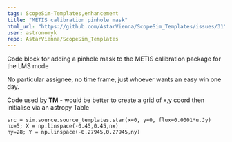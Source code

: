 ```yaml
---
tags: ScopeSim-Templates,enhancement
title: "METIS calibration pinhole mask"
html_url: "https://github.com/AstarVienna/ScopeSim_Templates/issues/31"
user: astronomyk
repo: AstarVienna/ScopeSim_Templates
---
```


Code block for adding a pinhole mask to the METIS calibration package for the LMS mode

No particular assignee, no time frame, just whoever wants an easy win one day.

Code used by **TM** - would be better to create a grid of x,y coord then initialise via an astropy Table

```
src = sim.source.source_templates.star(x=0, y=0, flux=0.0001*u.Jy)
nx=5; X = np.linspace(-0.45,0.45,nx)
ny=28; Y = np.linspace(-0.27945,0.27945,ny)
